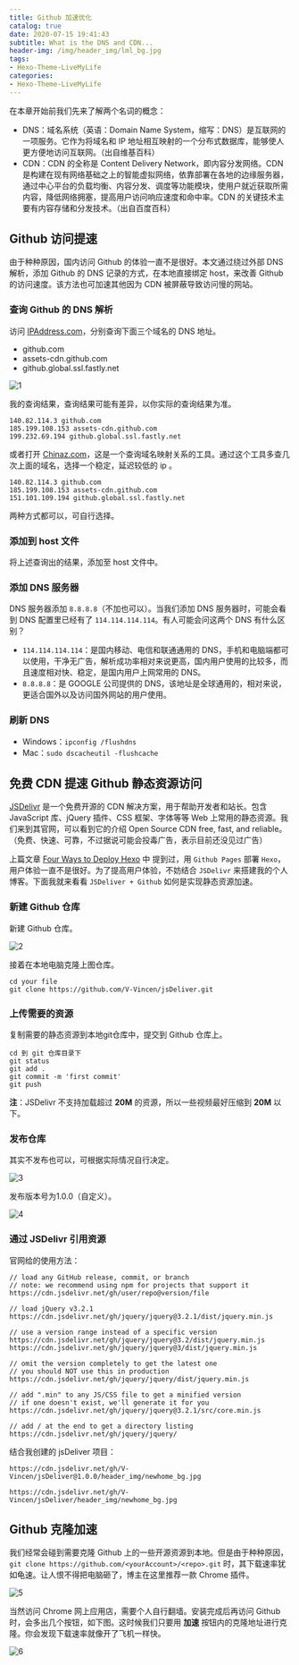 ```yaml
---
title: Github 加速优化
catalog: true
date: 2020-07-15 19:41:43
subtitle: What is the DNS and CDN...
header-img: /img/header_img/lml_bg.jpg
tags:
- Hexo-Theme-LiveMyLife
categories:
- Hexo-Theme-LiveMyLife
---
```


在本章开始前我们先来了解两个名词的概念：
- DNS：域名系统（英语：Domain Name System，缩写：DNS）是互联网的一项服务。它作为将域名和 IP 地址相互映射的一个分布式数据库，能够使人更方便地访问互联网。（出自维基百科）
- CDN：CDN 的全称是 Content Delivery Network，即内容分发网络。CDN 是构建在现有网络基础之上的智能虚拟网络，依靠部署在各地的边缘服务器，通过中心平台的负载均衡、内容分发、调度等功能模块，使用户就近获取所需内容，降低网络拥塞，提高用户访问响应速度和命中率。CDN 的关键技术主要有内容存储和分发技术。（出自百度百科）

## Github 访问提速
由于种种原因，国内访问 Github 的体验一直不是很好。本文通过绕过外部 DNS 解析，添加 Github 的 DNS 记录的方式，在本地直接绑定 host，来改善 Github 的访问速度。该方法也可加速其他因为 CDN 被屏蔽导致访问慢的网站。

### 查询 Github 的 DNS 解析
访问 [IPAddress.com](https://www.ipaddress.com/)，分别查询下面三个域名的 DNS 地址。
- github.com
- assets-cdn.github.com
- github.global.ssl.fastly.net

![1](1.png)

我的查询结果，查询结果可能有差异，以你实际的查询结果为准。
```
140.82.114.3 github.com
185.199.108.153 assets-cdn.github.com
199.232.69.194 github.global.ssl.fastly.net
```

或者打开 [Chinaz.com](http://tool.chinaz.com/dns)，这是一个查询域名映射关系的工具。通过这个工具多查几次上面的域名，选择一个稳定，延迟较低的 ip 。
```
140.82.114.3 github.com
185.199.108.153 assets-cdn.github.com
151.101.109.194 github.global.ssl.fastly.net
```

两种方式都可以，可自行选择。

### 添加到 host 文件
将上述查询出的结果，添加至 host 文件中。

### 添加 DNS 服务器
DNS 服务器添加 `8.8.8.8`（不加也可以）。当我们添加 DNS 服务器时，可能会看到 DNS 配置里已经有了 `114.114.114.114`。有人可能会问这两个 DNS 有什么区别？
- `114.114.114.114`：是国内移动、电信和联通通用的 DNS，手机和电脑端都可以使用，干净无广告，解析成功率相对来说更高，国内用户使用的比较多，而且速度相对快、稳定，是国内用户上网常用的 DNS。
- `8.8.8.8`：是 GOOGLE 公司提供的 DNS，该地址是全球通用的，相对来说，更适合国外以及访问国外网站的用户使用。

### 刷新 DNS
- Windows：`ipconfig /flushdns`
- Mac：`sudo dscacheutil -flushcache`



## 免费 CDN 提速 Github 静态资源访问
[JSDelivr](https://www.jsdelivr.com/?docs=gh) 是一个免费开源的 CDN 解决方案，用于帮助开发者和站长。包含 JavaScript 库、jQuery 插件、CSS 框架、字体等等 Web 上常用的静态资源。我们来到其官网，可以看到它的介绍 Open Source CDN free, fast, and reliable。（免费、快速、可靠，不过据说可能会投毒广告，表示目前还没见过广告）

上篇文章 [Four Ways to Deploy Hexo](https://v_vincen.gitee.io/2020/07/14/Four-Ways-to-Deploy-Hexo/) 中 提到过，用 `Github Pages` 部署 `Hexo`，用户体验一直不是很好。为了提高用户体验，不妨结合 `JSDelivr` 来搭建我的个人博客。下面我就来看看 `JSDeliver + Github` 如何是实现静态资源加速。

### 新建 Github 仓库
新建 Github 仓库。

![2](2.png)

接着在本地电脑克隆上图仓库。
```git
cd your file
git clone https://github.com/V-Vincen/jsDeliver.git
```

### 上传需要的资源
复制需要的静态资源到本地git仓库中，提交到 Github 仓库上。
```
cd 到 git 仓库目录下
git status
git add .
git commit -m 'first commit'
git push
```
**注**：JSDelivr 不支持加载超过 **20M** 的资源，所以一些视频最好压缩到 **20M** 以下。

### 发布仓库
其实不发布也可以，可根据实际情况自行决定。

![3](3.png)

发布版本号为1.0.0（自定义）。

![4](4.png)

### 通过 JSDelivr 引用资源
官网给的使用方法：
```
// load any GitHub release, commit, or branch
// note: we recommend using npm for projects that support it
https://cdn.jsdelivr.net/gh/user/repo@version/file

// load jQuery v3.2.1
https://cdn.jsdelivr.net/gh/jquery/jquery@3.2.1/dist/jquery.min.js

// use a version range instead of a specific version
https://cdn.jsdelivr.net/gh/jquery/jquery@3.2/dist/jquery.min.js
https://cdn.jsdelivr.net/gh/jquery/jquery@3/dist/jquery.min.js

// omit the version completely to get the latest one
// you should NOT use this in production
https://cdn.jsdelivr.net/gh/jquery/jquery/dist/jquery.min.js

// add ".min" to any JS/CSS file to get a minified version
// if one doesn't exist, we'll generate it for you
https://cdn.jsdelivr.net/gh/jquery/jquery@3.2.1/src/core.min.js

// add / at the end to get a directory listing
https://cdn.jsdelivr.net/gh/jquery/jquery/
```

结合我创建的 jsDeliver 项目：
```
https://cdn.jsdelivr.net/gh/V-Vincen/jsDeliver@1.0.0/header_img/newhome_bg.jpg

https://cdn.jsdelivr.net/gh/V-Vincen/jsDeliver/header_img/newhome_bg.jpg
```


## Github 克隆加速
我们经常会碰到需要克隆 Github 上的一些开源资源到本地。但是由于种种原因，`git clone https://github.com/<yourAccount>/<repo>.git` 时，其下载速率犹如龟速。让人恨不得把电脑砸了，博主在这里推荐一款 Chrome 插件。

![5](5.png)

当然访问 Chrome 网上应用店，需要个人自行翻墙。安装完成后再访问 Github 时，会多出几个按钮，如下图。这时候我们只要用 **加速** 按钮内的克隆地址进行克隆。你会发现下载速率就像开了飞机一样快。

![6](6.png)



